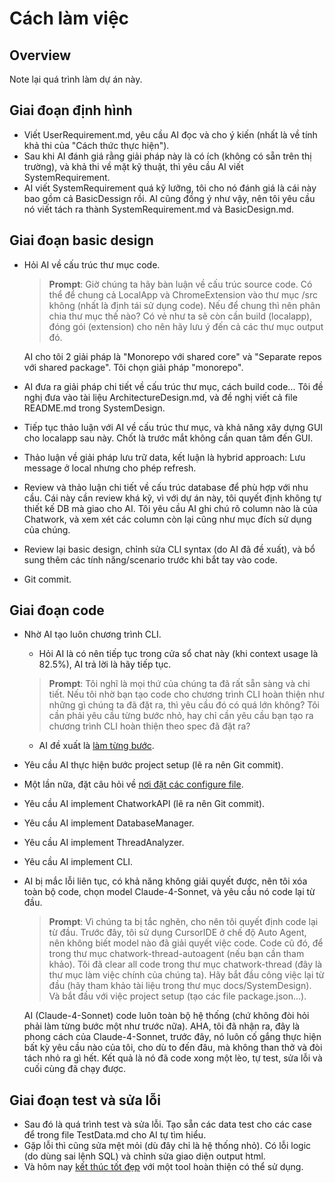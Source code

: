 # Cách làm việc

## Overview

Note lại quá trình làm dự án này.

## Giai đoạn định hình

* Viết UserRequirement.md, yêu cầu AI đọc và cho ý kiến (nhất là về tính khả thi của "Cách thức thực hiện").
* Sau khi AI đánh giá rằng giải pháp này là có ích (không có sẵn trên thị trường), và khả thi về mặt kỹ thuật, thì yêu cầu AI viết SystemRequirement.
* AI viết SystemRequirement quá kỹ lưỡng, tôi cho nó đánh giá là cái này bao gồm cả BasicDessign rồi.
  AI cũng đồng ý như vậy, nên tôi yêu cầu nó viết tách ra thành SystemRequirement.md và BasicDesign.md.

## Giai đoạn basic design

* Hỏi AI về cấu trúc thư mục code.
  > **Prompt**: Giờ chúng ta hãy bàn luận về cấu trúc source code.
  Có thể để chung cả LocalApp và ChromeExtension vào thư mục /src không (nhất là định tái sử dụng code). Nếu để chung thì nên phân chia thư mục thế nào? Có vẻ như ta sẽ còn cần build (localapp), đóng gói (extension) cho nên hãy lưu ý đến cả các thư mục output đó.

  AI cho tôi 2 giải pháp là "Monorepo với shared core" và "Separate repos với shared package". Tôi chọn giải pháp "monorepo".
* AI đưa ra giải pháp chi tiết về cấu trúc thư mục, cách build code... Tôi đề nghị đưa vào tài liệu ArchitectureDesign.md, và đề nghị viết cả file README.md trong SystemDesign.
* Tiếp tục thảo luận với AI về cấu trúc thư mục, và khả năng xây dựng GUI cho localapp sau này. Chốt là trước mắt không cần quan tâm đến GUI.
* Thảo luận về giải pháp lưu trữ data, kết luận là hybrid approach: Lưu message ở local nhưng cho phép refresh.
* Review và thảo luận chi tiết về cấu trúc database để phù hợp với nhu cầu. Cái này cần review khá kỹ, vì với dự án này, tôi quyết định không tự thiết kế DB mà giao cho AI. Tôi yêu cầu AI ghi chú rõ column nào là của Chatwork, và xem xét các column còn lại cũng như mục đích sử dụng của chúng.
* Review lại basic design, chỉnh sửa CLI syntax (do AI đã đề xuất), và bổ sung thêm các tính năng/scenario trước khi bắt tay vào code.
* Git commit.

## Giai đoạn code

* Nhờ AI tạo luôn chương trình CLI.
  * Hỏi AI là có nên tiếp tục trong cửa sổ chat này (khi context usage là 82.5%), AI trả lời là hãy tiếp tục.
  > **Prompt**: Tôi nghĩ là mọi thứ của chúng ta đã rất sẵn sàng và chi tiết. Nếu tôi nhờ bạn tạo code cho chương trình CLI hoàn thiện như những gì chúng ta đã đặt ra, thì yêu cầu đó có quá lớn không? Tôi cần phải yêu cầu từng bước nhỏ, hay chỉ cần yêu cầu bạn tạo ra chương trình CLI hoàn thiện theo spec đã đặt ra?

  * AI đề xuất là [làm từng bước](WorkProcessSample/RequestCreateAllCode.md).
* Yêu cầu AI thực hiện bước project setup (lẽ ra nên Git commit).
* Một lần nữa, đặt câu hỏi về [nơi đặt các configure file](WorkProcessSample/PlaceOfConfigureFile.md).
* Yêu cầu AI implement ChatworkAPI (lẽ ra nên Git commit).
* Yêu cầu AI implement DatabaseManager.
* Yêu cầu AI implement ThreadAnalyzer.
* Yêu cầu AI implement CLI.
* AI bị mắc lỗi liên tục, có khả năng không giải quyết được, nên tôi xóa toàn bộ code, chọn model Claude-4-Sonnet, và yêu cầu nó code lại từ đầu.
  > **Prompt**: Vì chúng ta bị tắc nghẽn, cho nên tôi quyết định code lại từ đầu.
  Trước đây, tôi sử dụng CursorIDE ở chế độ Auto Agent, nên không biết model nào đã giải quyết việc code. Code cũ đó, để trong thư mục chatwork-thread-autoagent (nếu bạn cần tham khảo).
  Tôi đã clear all code trong thư mục chatwork-thread (đây là thư mục làm việc chính của chúng ta).
  Hãy bắt đầu công việc lại từ đầu (hãy tham khảo tài liệu trong thư mục docs/SystemDesign).
  Và bắt đầu với việc project setup (tạo các file package.json...).

  AI (Claude-4-Sonnet) code luôn toàn bộ hệ thống (chứ không đòi hỏi phải làm từng bước một như trước nữa). AHA, tôi đã nhận ra, đây là phong cách của Claude-4-Sonnet, trước đây, nó luôn cố gắng thực hiện bất kỳ yêu cầu nào của tôi, cho dù to đến đâu, mà không than thở và đòi tách nhỏ ra gì hết.
  Kết quả là nó đã code xong một lèo, tự test, sửa lỗi và cuối cùng đã chạy được.

## Giai đoạn test và sửa lỗi

* Sau đó là quá trình test và sửa lỗi. Tạo sẵn các data test cho các case để trong file TestData.md cho AI tự tìm hiểu.
* Gặp lỗi thì cũng sửa mệt mỏi (dù đây chỉ là hệ thống nhỏ). Có lỗi logic (do dùng sai lệnh SQL) và chỉnh sửa giao diện output html.
* Và hôm nay [kết thúc tốt đẹp](WorkProcessSample/Thanks.md) với một tool hoàn thiện có thể sử dụng.